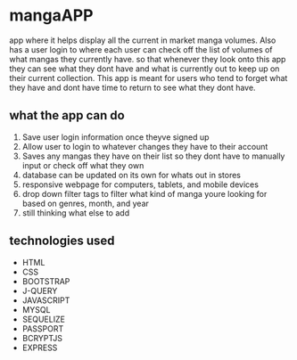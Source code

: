 # mangaAPP

app where it helps display all the current in market manga volumes.  Also has a user login to where each user can check off the list of volumes of what mangas they currently have.  so that whenever they look onto this app they can see what they dont have and what is currently out to keep up on their current collection.  This app is meant for users who tend to forget what they have and dont have time to return to see what they dont have.

## what the app can do

1. Save user login information once theyve signed up 
2. Allow user to login to whatever changes they have to their account
3. Saves any mangas they have on their list so they dont have to manually input or check off what they own
4. database can be updated on its own for whats out in stores
5. responsive webpage for computers, tablets, and mobile devices
6. drop down filter tags to filter what kind of manga youre looking for based on genres, month, and year
7. still thinking what else to add

## technologies used

- HTML
- CSS
- BOOTSTRAP
- J-QUERY
- JAVASCRIPT
- MYSQL
- SEQUELIZE
- PASSPORT
- BCRYPTJS
- EXPRESS